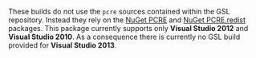 These builds do not use the `pcre` sources contained within the GSL repository. Instead they rely on the [NuGet PCRE](https://www.nuget.org/packages/pcre) and [NuGet PCRE.redist](https://www.nuget.org/packages/pcre.redist) packages. This package currently supports only **Visual Studio 2012** and **Visual Studio 2010**. As a consequence there is currently no GSL build provided for **Visual Studio 2013**.
